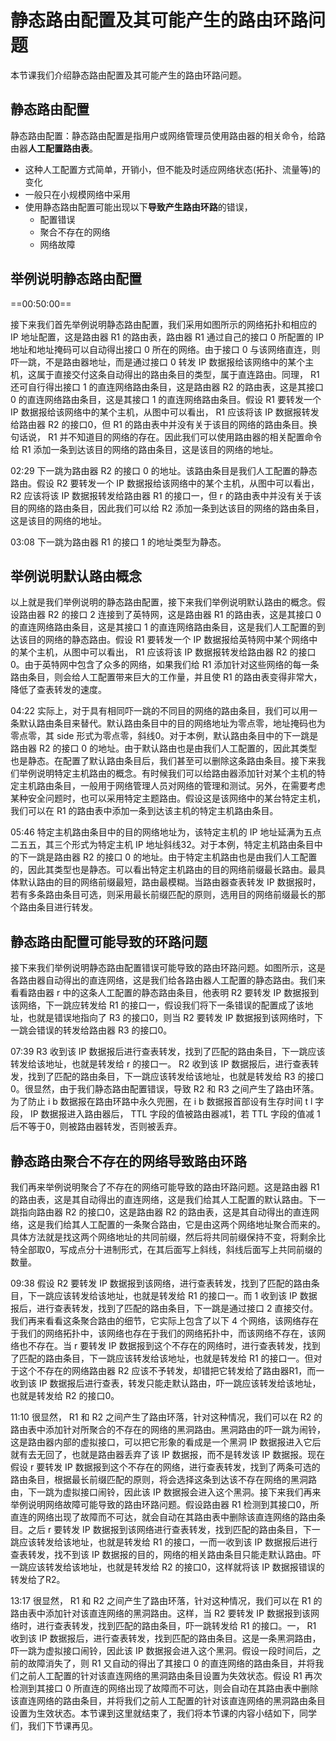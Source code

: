 # 静态路由配置及其可能产生的路由环路问题

本节课我们介绍静态路由配置及其可能产生的路由环路问题。

## 静态路由配置

静态路由配置：静态路由配置是指用户或网络管理员使用路由器的相关命令，给路由器**人工配置路由表**。

- 这种人工配置方式简单，开销小，但不能及时适应网络状态(拓扑、流量等)的变化
- 一般只在小规模网络中采用
- 使用静态路由配置可能出现以下**导致产生路由环路**的错误，
  - 配置错误
  - 聚合不存在的网络
  - 网络故障

## 举例说明静态路由配置

==00:50:00==

接下来我们首先举例说明静态路由配置，我们采用如图所示的网络拓扑和相应的 IP 地址配置，这是路由器 R1 的路由表，路由器 R1 通过自己的接口 0 所配置的 IP 地址和地址掩码可以自动得出接口 0 所在的网络。由于接口 0 与该网络直连，则吓一跳，不是路由器地址，而是通过接口 0 转发 IP 数据报给该网络中的某个主机，这属于直接交付这条自动得出的路由条目的类型，属于直连路由。同理， R1 还可自行得出接口 1 的直连网络路由条目，这是路由器 R2 的路由表，这是其接口 0 的直连网络路由条目，这是其接口 1 的直连网络路由条目。假设 R1 要转发一个 IP 数据报给该网络中的某个主机，从图中可以看出， R1 应该将该 IP 数据报转发给路由器 R2 的接口0，但 R1 的路由表中并没有关于该目的网络的路由条目。换句话说， R1 并不知道目的网络的存在。因此我们可以使用路由器的相关配置命令给 R1 添加一条到达该目的网络的路由条目，这是该目的网络的地址。

02:29 
下一跳为路由器 R2 的接口 0 的地址。该路由条目是我们人工配置的静态路由。假设 R2 要转发一个 IP 数据报给该网络中的某个主机，从图中可以看出， R2 应该将该 IP 数据报转发给路由器 R1 的接口一，但 r 的路由表中并没有关于该目的网络的路由条目，因此我们可以给 R2 添加一条到达该目的网络的路由条目，这是该目的网络的地址。

03:08 
下一跳为路由器 R1 的接口 1 的地址类型为静态。

## 举例说明默认路由概念

以上就是我们举例说明的静态路由配置，接下来我们举例说明默认路由的概念。假设路由器 R2 的接口 2 连接到了英特网，这是路由器 R1 的路由表，这是其接口 0 的直连网络路由条目，这是其接口 1 的直连网络路由条目，这是我们人工配置的到达该目的网络的静态路由。假设 R1 要转发一个 IP 数据报给英特网中某个网络中的某个主机，从图中可以看出， R1 应该将该 IP 数据报转发给路由器 R2 的接口0。由于英特网中包含了众多的网络，如果我们给 R1 添加针对这些网络的每一条路由条目，则会给人工配置带来巨大的工作量，并且使 R1 的路由表变得非常大，降低了查表转发的速度。

04:22 
实际上，对于具有相同吓一跳的不同目的网络的路由条目，我们可以用一条默认路由条目来替代。默认路由条目中的目的网络地址为零点零，地址掩码也为零点零，其 side 形式为零点零，斜线0。对于本例，默认路由条目中的下一跳是路由器 R2 的接口 0 的地址。由于默认路由也是由我们人工配置的，因此其类型也是静态。在配置了默认路由条目后，我们甚至可以删除这条路由条目。接下来我们举例说明特定主机路由的概念。有时候我们可以给路由器添加针对某个主机的特定主机路由条目，一般用于网络管理人员对网络的管理和测试。另外，在需要考虑某种安全问题时，也可以采用特定主题路由。假设这是该网络中的某台特定主机，我们可以在 R1 的路由表中添加一条到达该主机的特定主机路由条目。

05:46 
特定主机路由条目中的目的网络地址为，该特定主机的 IP 地址延满为五点二五五，其三个形式为特定主机 IP 地址斜线32。对于本例，特定主机路由条目中的下一跳是路由器 R2 的接口 0 的地址。由于特定主机路由也是由我们人工配置的，因此其类型也是静态。可以看出特定主机路由的目的网络前缀最长路由。最具体默认路由的目的网络前缀最短，路由最模糊。当路由器查表转发 IP 数据报时，若有多条路由条目可选，则采用最长前缀匹配的原则，选用目的网络前缀最长的那个路由条目进行转发。

## 静态路由配置可能导致的环路问题
接下来我们举例说明静态路由配置错误可能导致的路由环路问题。如图所示，这是各路由器自动得出的直连网络，这是我们给各路由器人工配置的静态路由。我们来看看路由器 r 中的这条人工配置的静态路由条目，他表明 R2 要转发 IP 数据报到该网络，下一跳应转发给 R1 的接口一，假设我们将下一条错误的配置成了该地址，也就是错误地指向了 R3 的接口0，则当 R2 要转发 IP 数据报到该网络时，下一跳会错误的转发给路由器 R3 的接口0。

07:39 
R3 收到该 IP 数据报后进行查表转发，找到了匹配的路由条目，下一跳应该转发给该地址，也就是转发给 r 的接口一。 R2 收到该 IP 数据报后，进行查表转发，找到了匹配的路由条目，下一跳应该转发给该地址，也就是转发给 R3 的接口0。很显然，由于我们静态路由配置错误，导致 R2 和 R3 之间产生了路由环落。为了防止 i b 数据报在路由环路中永久兜圈，在 i b 数据报首部设有生存时间 t l 字段， IP 数据报进入路由器后， TTL 字段的值被路由器减1，若 TTL 字段的值减 1 后不等于0，则被路由器转发，否则被丢弃。

## 静态路由聚合不存在的网络导致路由环路
我们再来举例说明聚合了不存在的网络可能导致的路由环路问题。这是路由器 R1 的路由表，这是其自动得出的直连网络，这是我们给其人工配置的默认路由。下一跳指向路由器 R2 的接口0，这是路由器 R2 的路由表，这是其自动得出的直连网络，这是我们给其人工配置的一条聚合路由，它是由这两个网络地址聚合而来的。具体方法就是找这两个网络地址的共同前缀，然后将共同前缀保持不变，将剩余比特全部取0，写成点分十进制形式，在其后面写上斜线，斜线后面写上共同前缀的数量。

09:38 
假设 R2 要转发 IP 数据报到该网络，进行查表转发，找到了匹配的路由条目，下一跳应该转发给该地址，也就是转发给 R1 的接口一。而 1 收到该 IP 数据报后，进行查表转发，找到了匹配的路由条目，下一跳是通过接口 2 直接交付。我们再来看看这条聚合路由的细节，它实际上包含了以下 4 个网络，该网络存在于我们的网络拓扑中，该网络也存在于我们的网络拓扑中，而该网络不存在，该网络也不存在。当 r 要转发 IP 数据报到这个不存在的网络时，进行查表转发，找到了匹配的路由条目，下一跳应该转发给该地址，也就是转发给 R1 的接口一。但对于这个不存在的网络路由器 R2 应该不予转发，却错把它转发给了路由器R1，而一收到该 IP 数据报后进行查表，转发只能走默认路由，吓一跳应该转发给该地址，也就是转发给 R2 的接口0。

11:10 
很显然， R1 和 R2 之间产生了路由环落，针对这种情况，我们可以在 R2 的路由表中添加针对所聚合的不存在的网络的黑洞路由。黑洞路由的吓一跳为闹铃，这是路由器内部的虚拟接口，可以把它形象的看成是一个黑洞 IP 数据报进入它后就有去无回了，也就是路由器丢弃了该 IP 数据报，而不是转发该 IP 数据报。现在假设 r 要转发 IP 数据报到这个不存在的网络，进行查表转发，找到了两条可选的路由条目，根据最长前缀匹配的原则，将会选择这条到达该不存在网络的黑洞路由，下一跳为虚拟接口闹铃，因此该 IP 数据报会进入这个黑洞。接下来我们再来举例说明网络故障可能导致的路由环路问题。假设路由器 R1 检测到其接口0，所直连的网络出现了故障而不可达，就会自动在其路由表中删除该直连网络的路由条目。之后 r 要转发 IP 数据报到该网络进行查表转发，找到匹配的路由条目，下一跳应该转发给该地址，也就是转发给 R1 的接口，一而一收到该 IP 数据报后进行查表转发，找不到该 IP 数据报的目的，网络的相关路由条目只能走默认路由。吓一跳应该转发给该地址，也就是转发给 R2 的接口0，这样就将该 IP 数据报错误的转发给了R2。

13:17 
很显然， R1 和 R2 之间产生了路由环落，针对这种情况，我们可以在 R1 的路由表中添加针对该直连网络的黑洞路由。这样，当 R2 要转发 IP 数据报到该网络时，进行查表转发，找到匹配的路由条目，吓一跳转发给 R1 的接口。一， R1 收到该 IP 数据报后，进行查表转发，找到匹配的路由条目。这是一条黑洞路由，吓一跳为虚拟接口闹铃，因此该 IP 数据报会进入这个黑洞。假设一段时间后，之前的故障消失了，则 R1 又自动的得出了其接口 0 的直连网络的路由条目，并将我们之前人工配置的针对该直连网络的黑洞路由条目设置为失效状态。假设 R1 再次检测到其接口 0 所直连的网络出现了故障而不可达，则会自动在其路由表中删除该直连网络的路由条目，并将我们之前人工配置的针对该直连网络的黑洞路由条目设置为生效状态。本节课到这里就结束了，我们将本节课的内容小结如下，同学们，我们下节课再见。